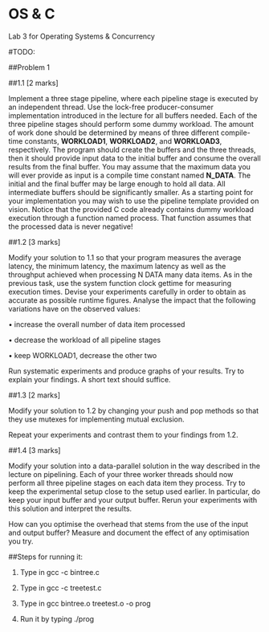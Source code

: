 # OS & C
Lab 3 for Operating Systems &amp; Concurrency 

#TODO:

##Problem 1

##1.1 [2 marks]

Implement a three stage pipeline, where each pipeline stage is executed by an independent
thread. Use the lock-free producer-consumer implementation introduced in the
lecture for all buffers needed. Each of the three pipeline stages should perform some
dummy workload. The amount of work done should be determined by means of three
different compile-time constants, **WORKLOAD1**, **WORKLOAD2**, and **WORKLOAD3**, respectively.
The program should create the buffers and the three threads, then it should provide
input data to the initial buffer and consume the overall results from the final buffer.
You may assume that the maximum data you will ever provide as input is a compile
time constant named **N_DATA**. The initial and the final buffer may be large enough to
hold all data. All intermediate buffers should be significantly smaller.
As a starting point for your implementation you may wish to use the pipeline template
provided on vision. Notice that the provided C code already contains dummy
workload execution through a function named process. That function assumes that
the processed data is never negative!

 
##1.2 [3 marks]

Modify your solution to 1.1 so that your program measures the average latency, the
minimum latency, the maximum latency as well as the throughput achieved when
processing N DATA many data items.
As in the previous task, use the system function clock gettime for measuring execution
times.
Devise your experiments carefully in order to obtain as accurate as possible runtime
figures.
Analyse the impact that the following variations have on the observed values:

• increase the overall number of data item processed

• decrease the workload of all pipeline stages

• keep WORKLOAD1, decrease the other two

Run systematic experiments and produce graphs of your results. Try to explain
your findings. A short text should suffice.

##1.3 [2 marks]

Modify your solution to 1.2 by changing your push and pop methods so that they use
mutexes for implementing mutual exclusion.

Repeat your experiments and contrast them to your findings from 1.2.


##1.4 [3 marks]

Modify your solution into a data-parallel solution in the way described in the lecture
on pipelining. Each of your three worker threads should now perform all three pipeline
stages on each data item they process.
Try to keep the experimental setup close to the setup used earlier. In particular,
do keep your input buffer and your output buffer. Rerun your experiments with this
solution and interpret the results. 

How can you optimise the overhead that stems from the use of the input and output buffer? Measure and document the effect of any optimisation you try.


##Steps for running it:

1. Type in gcc -c bintree.c
 
2. Type in gcc -c treetest.c 

3. Type in gcc bintree.o treetest.o -o prog

4. Run it by typing ./prog
